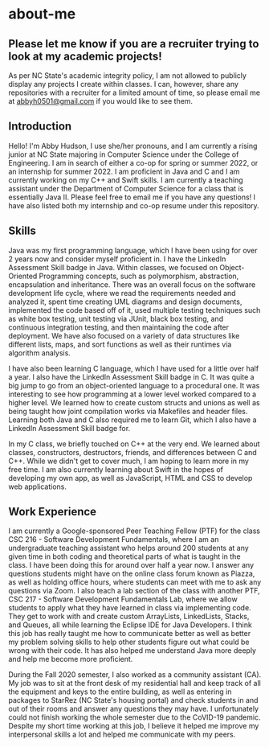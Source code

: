 # about-me

## Please let me know if you are a recruiter trying to look at my academic projects!

As per NC State's academic integrity policy, I am not allowed to publicly display any projects I create within classes. I can, however, share any repositories with a recruiter
for a limited amount of time, so please email me at abbyh0501@gmail.com if you would like to see them.

## Introduction

Hello! I'm Abby Hudson, I use she/her pronouns, and I am currently a rising junior at NC State majoring in Computer Science under the College of Engineering. I am in search of
either a co-op for spring or summer 2022, or an internship for summer 2022. I am proficient in Java and C and I am currently working on my C++ and Swift skills. I am currently 
a teaching assistant under the Department of Computer Science for a class that is essentially Java II. Please feel free to email me if you have any questions! I have also listed
both my internship and co-op resume under this repository.

## Skills

Java was my first programming language, which I have been using for over 2 years now and consider myself proficient in. I have the LinkedIn Assessment Skill badge in Java. Within classes, we focused on Object-Oriented Programming concepts, such as polymorphism, abstraction, encapsulation and inheritance. There was an overall focus on the software development life cycle, where we read the requirements needed and analyzed it, spent time creating UML diagrams and design documents, implemented the code based off of it, used multiple testing techniques such as white box testing, unit testing via JUnit, black box testing, and continuous integration testing, and then maintaining the code after deployment. We have also focused on a variety of data structures like different lists, maps, and sort functions as well as their runtimes via algorithm analysis.

I have also been learning C language, which I have used for a little over half a year. I also have the LinkedIn Assessment Skill badge in C. It was quite a big jump to go from an object-oriented language to a procedural one. It was interesting to see how programming at a lower level worked compared to a higher level. We learned how to create custom structs and unions as well as being taught how joint compilation works via Makefiles and header files. Learning both Java and C also required me to learn Git, which I also have
a LinkedIn Assessment Skill badge for.

In my C class, we briefly touched on C++ at the very end. We learned about classes, constructors, destructors, friends, and differences between C and C++. While we didn't get to cover much, I am hoping to learn more in my free time. I am also currently learning about Swift in the hopes of developing my own app, as well as JavaScript, HTML and CSS to develop web applications.

## Work Experience

I am currently a Google-sponsored Peer Teaching Fellow (PTF) for the class CSC 216 - Software Development Fundamentals, where I am an undergraduate teaching assistant who helps around 200 students at any given time in both coding and theoretical parts of what is taught in the class. I have been doing this for around over half a year now. I answer any questions students might have on the online class forum known as Piazza, as well as holding office hours, where students can meet with me to ask any questions via Zoom. I also teach a lab section of the class with another PTF, CSC 217 - Software Development Fundamentals Lab, where we allow students to apply what they have learned in class via implementing code. They get to work with and create custom ArrayLists, LinkedLists, Stacks, and Queues, all while learning the Eclipse IDE for Java Developers. I think this job
has really taught me how to communicate better as well as better my problem solving skills to help other students figure out what could be wrong with their code. It has also
helped me understand Java more deeply and help me become more proficient.

During the Fall 2020 semester, I also worked as a community assistant (CA). My job was to sit at the front desk of my residential hall and keep track of all the equipment and
keys to the entire building, as well as entering in packages to StarRez (NC State's housing portal) and check students in and out of their rooms and answer any questions they may have. I unfortunately could not finish working the whole semester due to the CoVID-19 pandemic. Despite my short time working at this job, I believe it helped me improve my interpersonal skills a lot and helped me communicate with my peers.
